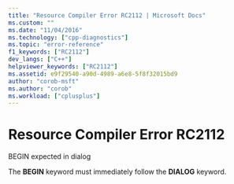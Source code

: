 ```yaml
---
title: "Resource Compiler Error RC2112 | Microsoft Docs"
ms.custom: ""
ms.date: "11/04/2016"
ms.technology: ["cpp-diagnostics"]
ms.topic: "error-reference"
f1_keywords: ["RC2112"]
dev_langs: ["C++"]
helpviewer_keywords: ["RC2112"]
ms.assetid: e9f29540-a90d-4989-a6e8-5f8f32015bd9
author: "corob-msft"
ms.author: "corob"
ms.workload: ["cplusplus"]
---
```

# Resource Compiler Error RC2112
BEGIN expected in dialog  
  
 The **BEGIN** keyword must immediately follow the **DIALOG** keyword.